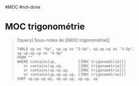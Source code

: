 #MOC #not-done
# MOC trigonométrie

> [!query] Sous-notes de [[MOC trigonométrie]]
> ```dataview
> TABLE up as "Up", up.up as "2-Up", up.up.up as "3-Up", up.up.up.up as "4-Up"
> FROM ""
> WHERE contains(up,          [[MOC trigonométrie]])
>    or contains(up.up,       [[MOC trigonométrie]])
>    or contains(up.up.up,    [[MOC trigonométrie]])
>    or contains(up.up.up.up, [[MOC trigonométrie]])
> SORT up.up.up.up, up.up.up, up.up, up
> ```

